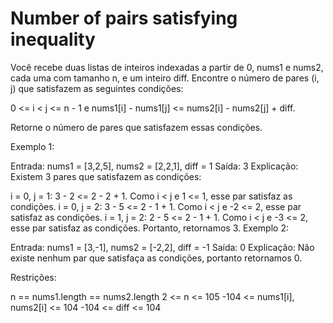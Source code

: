 # Number of pairs satisfying inequality

Você recebe duas listas de inteiros indexadas a partir de 0, nums1 e nums2, cada uma com tamanho n, e um inteiro diff. Encontre o número de pares (i, j) que satisfazem as seguintes condições:

0 <= i < j <= n - 1 e
nums1[i] - nums1[j] <= nums2[i] - nums2[j] + diff.

Retorne o número de pares que satisfazem essas condições.

Exemplo 1:

Entrada: nums1 = [3,2,5], nums2 = [2,2,1], diff = 1
Saída: 3
Explicação:
Existem 3 pares que satisfazem as condições:

i = 0, j = 1: 3 - 2 <= 2 - 2 + 1. Como i < j e 1 <= 1, esse par satisfaz as condições.
i = 0, j = 2: 3 - 5 <= 2 - 1 + 1. Como i < j e -2 <= 2, esse par satisfaz as condições.
i = 1, j = 2: 2 - 5 <= 2 - 1 + 1. Como i < j e -3 <= 2, esse par satisfaz as condições.
Portanto, retornamos 3.
Exemplo 2:

Entrada: nums1 = [3,-1], nums2 = [-2,2], diff = -1
Saída: 0
Explicação:
Não existe nenhum par que satisfaça as condições, portanto retornamos 0.

Restrições:

n == nums1.length == nums2.length
2 <= n <= 105
-104 <= nums1[i], nums2[i] <= 104
-104 <= diff <= 104

